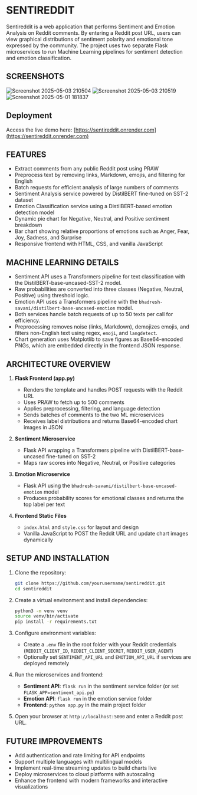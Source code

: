 # SENTIREDDIT

Sentireddit is a web application that performs Sentiment and Emotion Analysis on Reddit comments. By entering a Reddit post URL, users can view graphical distributions of sentiment polarity and emotional tone expressed by the community. The project uses two separate Flask microservices to run Machine Learning pipelines for sentiment detection and emotion classification.

## SCREENSHOTS
![Screenshot 2025-05-03 210504](https://github.com/user-attachments/assets/42bdc1a9-bfe1-4d4d-addd-00469219a931)
![Screenshot 2025-05-03 210519](https://github.com/user-attachments/assets/b8febfb0-ff2b-4a01-9c73-c82706bdba30)
![Screenshot 2025-05-01 181837](https://github.com/user-attachments/assets/cebc8bc8-be30-4896-b4c4-d20f96a44e4f)

## Deployment

Access the live demo here: [https://sentireddit.onrender.com](https://sentireddit.onrender.com)

## FEATURES

- Extract comments from any public Reddit post using PRAW
- Preprocess text by removing links, Markdown, emojis, and filtering for English
- Batch requests for efficient analysis of large numbers of comments
- Sentiment Analysis service powered by DistilBERT fine-tuned on SST-2 dataset
- Emotion Classification service using a DistilBERT-based emotion detection model
- Dynamic pie chart for Negative, Neutral, and Positive sentiment breakdown
- Bar chart showing relative proportions of emotions such as Anger, Fear, Joy, Sadness, and Surprise
- Responsive frontend with HTML, CSS, and vanilla JavaScript

## MACHINE LEARNING DETAILS

- Sentiment API uses a Transformers pipeline for text classification with the DistilBERT-base-uncased-SST-2 model.
- Raw probabilities are converted into three classes (Negative, Neutral, Positive) using threshold logic.
- Emotion API uses a Transformers pipeline with the `bhadresh-savani/distilbert-base-uncased-emotion` model.
- Both services handle batch requests of up to 50 texts per call for efficiency.
- Preprocessing removes noise (links, Markdown), demojizes emojis, and filters non-English text using regex, `emoji`, and `langdetect`.
- Chart generation uses Matplotlib to save figures as Base64-encoded PNGs, which are embedded directly in the frontend JSON response.

## ARCHITECTURE OVERVIEW

1. **Flask Frontend (app.py)**
   - Renders the template and handles POST requests with the Reddit URL
   - Uses PRAW to fetch up to 500 comments
   - Applies preprocessing, filtering, and language detection
   - Sends batches of comments to the two ML microservices
   - Receives label distributions and returns Base64-encoded chart images in JSON

2. **Sentiment Microservice**
   - Flask API wrapping a Transformers pipeline with DistilBERT-base-uncased fine-tuned on SST-2
   - Maps raw scores into Negative, Neutral, or Positive categories

3. **Emotion Microservice**
   - Flask API using the `bhadresh-savani/distilbert-base-uncased-emotion` model
   - Produces probability scores for emotional classes and returns the top label per text

4. **Frontend Static Files**
   - `index.html` and `style.css` for layout and design
   - Vanilla JavaScript to POST the Reddit URL and update chart images dynamically

## SETUP AND INSTALLATION

1. Clone the repository:
    ```bash
    git clone https://github.com/yourusername/sentireddit.git
    cd sentireddit
    ```

2. Create a virtual environment and install dependencies:
    ```bash
    python3 -m venv venv
    source venv/bin/activate
    pip install -r requirements.txt
    ```

3. Configure environment variables:
    - Create a `.env` file in the root folder with your Reddit credentials (`REDDIT_CLIENT_ID`, `REDDIT_CLIENT_SECRET`, `REDDIT_USER_AGENT`)
    - Optionally set `SENTIMENT_API_URL` and `EMOTION_API_URL` if services are deployed remotely

4. Run the microservices and frontend:
    - **Sentiment API**: `flask run` in the sentiment service folder (or set `FLASK_APP=sentiment_api.py`)
    - **Emotion API**: `flask run` in the emotion service folder
    - **Frontend**: `python app.py` in the main project folder

5. Open your browser at `http://localhost:5000` and enter a Reddit post URL.

## FUTURE IMPROVEMENTS

- Add authentication and rate limiting for API endpoints
- Support multiple languages with multilingual models
- Implement real-time streaming updates to build charts live
- Deploy microservices to cloud platforms with autoscaling
- Enhance the frontend with modern frameworks and interactive visualizations
